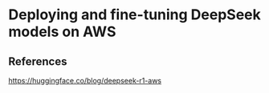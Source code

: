 # Deploying and fine-tuning DeepSeek models on AWS




## References
https://huggingface.co/blog/deepseek-r1-aws 
